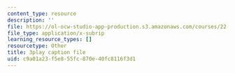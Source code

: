 ```yaml
---
content_type: resource
description: ''
file: https://ol-ocw-studio-app-production.s3.amazonaws.com/courses/22-01-introduction-to-nuclear-engineering-and-ionizing-radiation-fall-2016/c9a01a23f5e855fc870e40fc8116f3d1_KWaGHCjsSAM.vtt
file_type: application/x-subrip
learning_resource_types: []
resourcetype: Other
title: 3play caption file
uid: c9a01a23-f5e8-55fc-870e-40fc8116f3d1
---
```

